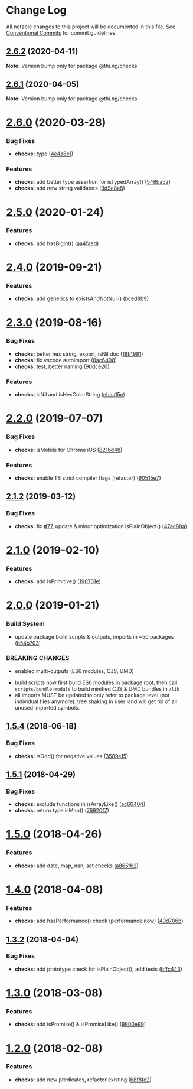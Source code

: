 # Change Log

All notable changes to this project will be documented in this file.
See [Conventional Commits](https://conventionalcommits.org) for commit guidelines.

## [2.6.2](https://github.com/thi-ng/umbrella/compare/@thi.ng/checks@2.6.1...@thi.ng/checks@2.6.2) (2020-04-11)

**Note:** Version bump only for package @thi.ng/checks





## [2.6.1](https://github.com/thi-ng/umbrella/compare/@thi.ng/checks@2.6.0...@thi.ng/checks@2.6.1) (2020-04-05)

**Note:** Version bump only for package @thi.ng/checks





# [2.6.0](https://github.com/thi-ng/umbrella/compare/@thi.ng/checks@2.5.4...@thi.ng/checks@2.6.0) (2020-03-28)


### Bug Fixes

* **checks:** typo ([4e4a6e1](https://github.com/thi-ng/umbrella/commit/4e4a6e1062075705d96883f860f23b545fd9ebdf))


### Features

* **checks:** add better type assertion for isTypedArray() ([548ba52](https://github.com/thi-ng/umbrella/commit/548ba5205033bcc4a917fa56ede65ba3df4b3eef))
* **checks:** add new string validators ([9d9e8a8](https://github.com/thi-ng/umbrella/commit/9d9e8a8bcb73efb728faf4a216a9dfcac31a0639))





# [2.5.0](https://github.com/thi-ng/umbrella/compare/@thi.ng/checks@2.4.2...@thi.ng/checks@2.5.0) (2020-01-24)

### Features

* **checks:** add hasBigInt() ([aa4faed](https://github.com/thi-ng/umbrella/commit/aa4faed08362caa591f64d1ffce75e8d9e213dd9))

# [2.4.0](https://github.com/thi-ng/umbrella/compare/@thi.ng/checks@2.3.0...@thi.ng/checks@2.4.0) (2019-09-21)

### Features

* **checks:** add generics to existsAndNotNull() ([bced8b9](https://github.com/thi-ng/umbrella/commit/bced8b9))

# [2.3.0](https://github.com/thi-ng/umbrella/compare/@thi.ng/checks@2.2.2...@thi.ng/checks@2.3.0) (2019-08-16)

### Bug Fixes

* **checks:** better hex string, export, isNil doc ([19b1981](https://github.com/thi-ng/umbrella/commit/19b1981))
* **checks:** fix vscode autoimport ([8ac6408](https://github.com/thi-ng/umbrella/commit/8ac6408))
* **checks:** test, better naming ([90dce20](https://github.com/thi-ng/umbrella/commit/90dce20))

### Features

* **checks:** isNil and isHexColorString ([ebaa15e](https://github.com/thi-ng/umbrella/commit/ebaa15e))

# [2.2.0](https://github.com/thi-ng/umbrella/compare/@thi.ng/checks@2.1.6...@thi.ng/checks@2.2.0) (2019-07-07)

### Bug Fixes

* **checks:** isMobile for Chrome iOS ([8216d48](https://github.com/thi-ng/umbrella/commit/8216d48))

### Features

* **checks:** enable TS strict compiler flags (refactor) ([90515e7](https://github.com/thi-ng/umbrella/commit/90515e7))

## [2.1.2](https://github.com/thi-ng/umbrella/compare/@thi.ng/checks@2.1.1...@thi.ng/checks@2.1.2) (2019-03-12)

### Bug Fixes

* **checks:** fix [#77](https://github.com/thi-ng/umbrella/issues/77), update & minor optimization isPlainObject() ([47ac88a](https://github.com/thi-ng/umbrella/commit/47ac88a))

# [2.1.0](https://github.com/thi-ng/umbrella/compare/@thi.ng/checks@2.0.2...@thi.ng/checks@2.1.0) (2019-02-10)

### Features

* **checks:** add isPrimitive() ([190701e](https://github.com/thi-ng/umbrella/commit/190701e))

# [2.0.0](https://github.com/thi-ng/umbrella/compare/@thi.ng/checks@1.5.14...@thi.ng/checks@2.0.0) (2019-01-21)

### Build System

* update package build scripts & outputs, imports in ~50 packages ([b54b703](https://github.com/thi-ng/umbrella/commit/b54b703))

### BREAKING CHANGES

* enabled multi-outputs (ES6 modules, CJS, UMD)

- build scripts now first build ES6 modules in package root, then call
  `scripts/bundle-module` to build minified CJS & UMD bundles in `/lib`
- all imports MUST be updated to only refer to package level
  (not individual files anymore). tree shaking in user land will get rid of
  all unused imported symbols.

<a name="1.5.4"></a>
## [1.5.4](https://github.com/thi-ng/umbrella/compare/@thi.ng/checks@1.5.3...@thi.ng/checks@1.5.4) (2018-06-18)

### Bug Fixes

* **checks:** isOdd() for negative values ([3589e15](https://github.com/thi-ng/umbrella/commit/3589e15))

<a name="1.5.1"></a>
## [1.5.1](https://github.com/thi-ng/umbrella/compare/@thi.ng/checks@1.5.0...@thi.ng/checks@1.5.1) (2018-04-29)

### Bug Fixes

* **checks:** exclude functions in isArrayLike() ([ac60404](https://github.com/thi-ng/umbrella/commit/ac60404))
* **checks:** return type isMap() ([76920f7](https://github.com/thi-ng/umbrella/commit/76920f7))

<a name="1.5.0"></a>
# [1.5.0](https://github.com/thi-ng/umbrella/compare/@thi.ng/checks@1.4.0...@thi.ng/checks@1.5.0) (2018-04-26)

### Features

* **checks:** add date, map, nan, set checks ([a865f62](https://github.com/thi-ng/umbrella/commit/a865f62))

<a name="1.4.0"></a>
# [1.4.0](https://github.com/thi-ng/umbrella/compare/@thi.ng/checks@1.3.2...@thi.ng/checks@1.4.0) (2018-04-08)

### Features

* **checks:** add hasPerformance() check (performance.now) ([40d706b](https://github.com/thi-ng/umbrella/commit/40d706b))

<a name="1.3.2"></a>
## [1.3.2](https://github.com/thi-ng/umbrella/compare/@thi.ng/checks@1.3.1...@thi.ng/checks@1.3.2) (2018-04-04)

### Bug Fixes

* **checks:** add prototype check for isPlainObject(), add tests ([bffc443](https://github.com/thi-ng/umbrella/commit/bffc443))

<a name="1.3.0"></a>
# [1.3.0](https://github.com/thi-ng/umbrella/compare/@thi.ng/checks@1.2.1...@thi.ng/checks@1.3.0) (2018-03-08)

### Features

* **checks:** add isPromise() & isPromiseLike() ([9900e99](https://github.com/thi-ng/umbrella/commit/9900e99))

<a name="1.2.0"></a>
# [1.2.0](https://github.com/thi-ng/umbrella/compare/@thi.ng/checks@1.1.6...@thi.ng/checks@1.2.0) (2018-02-08)

### Features

* **checks:** add new predicates, refactor existing ([68f8fc2](https://github.com/thi-ng/umbrella/commit/68f8fc2))
